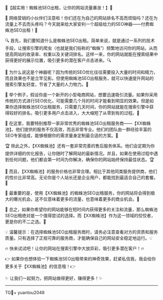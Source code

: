 🎉【超实用！蜘蛛池SEO出租，让你的网站流量暴涨！】🎉

🚀 网络营销的小伙伴们注意啦！你们还在为自己的网站排名不高而烦恼吗？还在为流量上不去而头疼吗？今天就来给大家安利一个超级给力的SEO神器——付费蜘蛛池SEO出租！🚀

🔍 首先，我们要知道什么是蜘蛛池SEO出租。简单来说，就是通过一系列的技术手段，让搜索引擎的爬虫（也就是我们俗称的“蜘蛛”）频繁地访问你的网站，从而提高网站的收录率、权重以及关键词排名。这样一来，你的网站就能在搜索结果中获得更好的展示位置，吸引更多的潜在客户点击进来。🔍

🌈 为什么说这是个神器呢？因为传统的SEO优化往往需要投入大量的时间和精力，而且效果也不是立竿见影。但使用蜘蛛池SEO出租服务，就可以快速提升网站的搜索引擎友好度，节省了大量的人力物力。🌈

🌟 举个例子，假设你是一个新开的小型电商网站，想要迅速吸引流量。如果你采用传统的方式进行SEO优化，可能需要几个月的时间才能看到明显的效果。但是如果你选择蜘蛛池SEO出租服务，只需要几天时间，你的网站就能在搜索引擎中获得较好的排名，吸引更多用户点击进入，大大缩短了从零到有的过程。🌟

🌈 在这里，我要特别推荐一家非常优秀的蜘蛛池SEO出租服务商——【XX蜘蛛池】。他们提供的服务不仅高效，而且非常专业。他们的团队由一群经验丰富的SEO专家组成，能够根据你的需求量身定制最合适的方案。🌈

🏆 除此之外，【XX蜘蛛池】还有一套非常完善的售后服务体系。他们会定期为你提供详细的优化报告，让你随时了解网站的最新情况。并且，如果在使用过程中遇到任何问题，他们都会第一时间为你解决，确保你的网站始终保持最佳状态。🏆

🌈 而且，【XX蜘蛛池】的服务价格也非常合理。相比于其他同类服务提供商，他们的性价比非常高。无论你是个人站长还是企业用户，都能找到最适合自己的套餐。🌈

🌟 最重要的是，使用【XX蜘蛛池】的蜘蛛池SEO出租服务，你的网站将会得到极大的曝光机会。这不仅意味着更多的流量，也意味着更多的商业机会。🌟

🎉 总之，如果你希望你的网站能够在短时间内获得更多的关注和流量，那么蜘蛛池SEO出租绝对是一个值得尝试的选择。而【XX蜘蛛池】作为这一领域的佼佼者，更是你的不二之选。🎉

💡 温馨提示：在选择蜘蛛池SEO出租服务商时，请务必注意查看对方的资质和服务质量。只有选择了正规可靠的服务商，才能确保自己的网站安全稳定地运行。💡

🔥 快来试试吧！让你的网站在搜索引擎中大放异彩，吸引更多潜在客户！🔥

👉 如果你也想体验一下蜘蛛池SEO出租带来的神奇效果，赶紧私信我，我会给你更多关于【XX蜘蛛池】的信息哦！👉

✨ 让我们一起努力，把网站做得更好，赚得更多！✨

---

TG💪+ yuantou2048